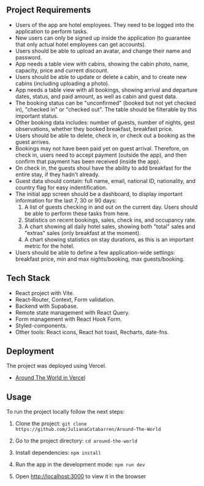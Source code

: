 ## Project Requirements

- Users of the app are hotel employees. They need to be logged into the application to perform tasks.
- New users can only be signed up inside the application (to guarantee that only actual hotel employees can get accounts).
- Users should be able to upload an avatar, and change their name and password.
- App needs a table view with cabins, showing the cabin photo, name, capacity, price and current discount.
- Users should be able to update or delete a cabin, and to create new cabins (including uploading a photo).
- App needs a table view with all bookings, showing arrival and departure dates, status, and paid amount, as well as cabin and guest data.
- The booking status can be "unconfirmed" (booked but not yet checked in), "checked in" or "checked out". The table should be filterable by this important status.
- Other booking data includes: number of guests, number of nights, gest observations, whether they booked breakfast, breakfast price.
- Users should be able to delete, check in, or check out a booking as the guest arrives.
- Bookings may not have been paid yet on guest arrival. Therefore, on check in, users need to accept payment (outside the app), and then confirm that payment has been received (inside the app).
- On check in, the guests shoul have the ability to add breakfast for the entire stay, if they hadn't already.
- Guest data should contain: full name, email, national ID, nationality, and country flag for easy indentification.
- The initial app screen should be a dashboard, to display important information for the last 7, 30 or 90 days:
  1. A list of guests checking in and out on the current day. Users should be able to perform these tasks from here.
  2. Statistics on recent bookings, sales, check ins, and occupancy rate.
  3. A chart showing all daily hotel sales, showing both "total" sales and "extras" sales (only breakfast at the moment).
  4. A chart showing statistics on stay durations, as this is an important metric for the hotel.
- Users should be able to define a few application-wide settings: breakfast price, min and max nights/booking, max guests/booking.

## Tech Stack

- React project with Vite.
- React-Router, Context, Form validation.
- Backend with Supabase.
- Remote state management with React Query.
- Form management with React Hook Form.
- Styled-components.
- Other tools: React icons, React hot toast, Recharts, date-fns.

## Deployment

The project was deployed using Vercel.

- [Around The World in Vercel](https://around-the-world-eight.vercel.app/)

## Usage

To run the project locally follow the next steps:

1. Clone the project: `git clone https://github.com/JulianaCotabarren/Around-The-World`

2. Go to the project directory: `cd around-the-world`

3. Install dependencies: `npm install`

4. Run the app in the development mode: `npm run dev`

5. Open [http://localhost:3000](http://localhost:3000) to view it in the browser

